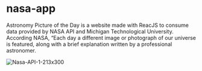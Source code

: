 # nasa-app
Astronomy Picture of the Day is a website made with ReacJS to consume data provided by NASA API and Michigan Technological University. According NASA, “Each day a different image or photograph of our universe is featured, along with a brief explanation written by a professional astronomer.


![Nasa-API-1-213x300](https://user-images.githubusercontent.com/62628610/119385493-311b8180-bc94-11eb-9086-d7c521c76616.png)


